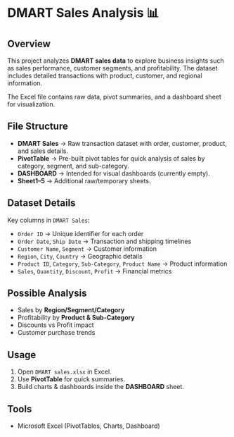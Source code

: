 # DMART Sales Analysis 📊

## Overview
This project analyzes **DMART sales data** to explore business insights such as sales performance, customer segments, and profitability. The dataset includes detailed transactions with product, customer, and regional information.  

The Excel file contains raw data, pivot summaries, and a dashboard sheet for visualization.  

## File Structure
- **DMART Sales** → Raw transaction dataset with order, customer, product, and sales details.  
- **PivotTable** → Pre-built pivot tables for quick analysis of sales by category, segment, and sub-category.  
- **DASHBOARD** → Intended for visual dashboards (currently empty).  
- **Sheet1–5** → Additional raw/temporary sheets.  

## Dataset Details
Key columns in `DMART Sales`:
- `Order ID` → Unique identifier for each order  
- `Order Date`, `Ship Date` → Transaction and shipping timelines  
- `Customer Name`, `Segment` → Customer information  
- `Region`, `City`, `Country` → Geographic details  
- `Product ID`, `Category`, `Sub-Category`, `Product Name` → Product information  
- `Sales`, `Quantity`, `Discount`, `Profit` → Financial metrics  

## Possible Analysis
- Sales by **Region/Segment/Category**  
- Profitability by **Product & Sub-Category**  
- Discounts vs Profit impact  
- Customer purchase trends  

## Usage
1. Open `DMART sales.xlsx` in Excel.  
2. Use **PivotTable** for quick summaries.  
3. Build charts & dashboards inside the **DASHBOARD** sheet.  

## Tools
- Microsoft Excel (PivotTables, Charts, Dashboard)  

